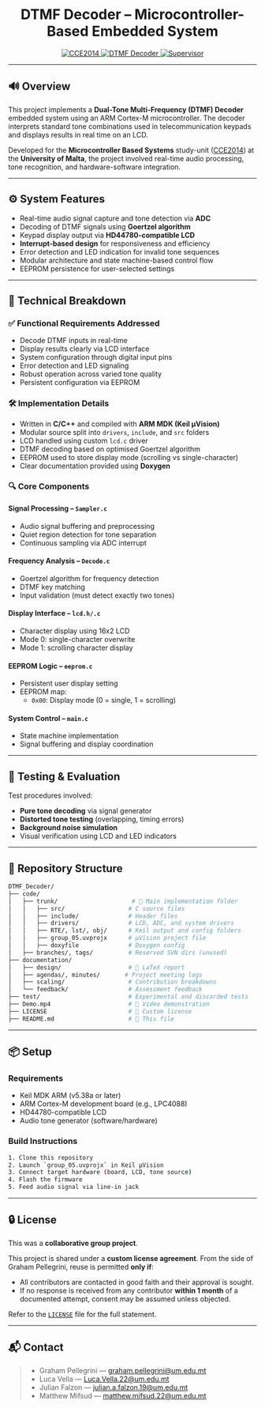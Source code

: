 <h1 align="center">DTMF Decoder – Microcontroller-Based Embedded System</h1>

<p align="center">
  <a href="https://www.um.edu.mt/courses/studyunit/CCE2014">
    <img src="https://img.shields.io/badge/University%20of%20Malta-CCE2014-blue?style=for-the-badge" alt="CCE2014">
  </a>
  <a href="https://github.com/GrahamPellegrini/DTMF_Decoder">
    <img src="https://img.shields.io/badge/Project-DTMF%20Decoder-green?style=for-the-badge" alt="DTMF Decoder">
  </a>
  <a href="https://www.um.edu.mt/profile/johannbriffa">
    <img src="https://img.shields.io/badge/Supervisor-Dr.%20Johann%20Briffa-lightgrey?style=for-the-badge" alt="Supervisor">
  </a>
</p>

---

## 🔊 Overview

This project implements a **Dual-Tone Multi-Frequency (DTMF) Decoder** embedded system using an ARM Cortex-M microcontroller. The decoder interprets standard tone combinations used in telecommunication keypads and displays results in real time on an LCD.

Developed for the **Microcontroller Based Systems** study-unit ([CCE2014](https://www.um.edu.mt/courses/studyunit/CCE2014)) at the **University of Malta**, the project involved real-time audio processing, tone recognition, and hardware-software integration.

---

## ⚙️ System Features

- Real-time audio signal capture and tone detection via **ADC**
- Decoding of DTMF signals using **Goertzel algorithm**
- Keypad display output via **HD44780-compatible LCD**
- **Interrupt-based design** for responsiveness and efficiency
- Error detection and LED indication for invalid tone sequences
- Modular architecture and state machine-based control flow
- EEPROM persistence for user-selected settings

---

## 🧩 Technical Breakdown

### ✅ Functional Requirements Addressed
- Decode DTMF inputs in real-time
- Display results clearly via LCD interface
- System configuration through digital input pins
- Error detection and LED signaling
- Robust operation across varied tone quality
- Persistent configuration via EEPROM

### 🛠️ Implementation Details
- Written in **C/C++** and compiled with **ARM MDK (Keil µVision)**
- Modular source split into `drivers`, `include`, and `src` folders
- LCD handled using custom `lcd.c` driver
- DTMF decoding based on optimised Goertzel algorithm
- EEPROM used to store display mode (scrolling vs single-character)
- Clear documentation provided using **Doxygen**

### 🔍 Core Components

#### Signal Processing – `Sampler.c`
- Audio signal buffering and preprocessing
- Quiet region detection for tone separation
- Continuous sampling via ADC interrupt

#### Frequency Analysis – `Decode.c`
- Goertzel algorithm for frequency detection
- DTMF key matching
- Input validation (must detect exactly two tones)

#### Display Interface – `lcd.h/.c`
- Character display using 16x2 LCD
- Mode 0: single-character overwrite
- Mode 1: scrolling character display

#### EEPROM Logic – `eeprom.c`
- Persistent user display setting
- EEPROM map:
  - `0x00`: Display mode (0 = single, 1 = scrolling)

#### System Control – `main.c`
- State machine implementation
- Signal buffering and display coordination

---

## 🧪 Testing & Evaluation

Test procedures involved:
- **Pure tone decoding** via signal generator
- **Distorted tone testing** (overlapping, timing errors)
- **Background noise simulation**
- Visual verification using LCD and LED indicators

---

## 📁 Repository Structure

```bash
DTMF_Decoder/
├── code/
│   ├── trunk/                     # 📌 Main implementation folder
│   │   ├── src/                  # C source files
│   │   ├── include/              # Header files
│   │   ├── drivers/              # LCD, ADC, and system drivers
│   │   ├── RTE/, lst/, obj/      # Keil output and config folders
│   │   ├── group_05.uvprojx      # µVision project file
│   │   ├── doxyfile              # Doxygen config
│   ├── branches/, tags/          # Reserved SVN dirs (unused)
├── documentation/
│   ├── design/                   # 📐 LaTeX report
│   ├── agendas/, minutes/       # Project meeting logs
│   ├── scaling/                  # Contribution breakdowns
│   └── feedback/                 # Assessment feedback
├── test/                         # Experimental and discarded tests
├── Demo.mp4                      # 🎥 Video demonstration
├── LICENSE                       # 📜 Custom license
├── README.md                     # 📘 This file
```

---

## 📦 Setup

### Requirements
- Keil MDK ARM (v5.38a or later)
- ARM Cortex-M development board (e.g., LPC4088)
- HD44780-compatible LCD
- Audio tone generator (software/hardware)

### Build Instructions
```bash
1. Clone this repository
2. Launch `group_05.uvprojx` in Keil µVision
3. Connect target hardware (board, LCD, tone source)
4. Flash the firmware
5. Feed audio signal via line-in jack
```

---

## 🔒 License

This was a **collaborative group project**.

This project is shared under a **custom license agreement**. From the side of Graham Pellegrini, reuse is permitted **only if**:

- All contributors are contacted in good faith and their approval is sought.
- If no response is received from any contributor **within 1 month** of a documented attempt, consent may be assumed unless objected.

Refer to the [`LICENSE`](LICENSE) file for the full statement.

---

## 📬 Contact

> - Graham Pellegrini — graham.pellegrini@um.edu.mt
> - Luca Vella — Luca.Vella.22@um.edu.mt
> - Julian Falzon — julian.a.falzon.19@um.edu.mt
> - Matthew Mifsud — matthew.mifsud.22@um.edu.mt
